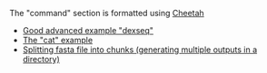 
The "command" section is formatted using [Cheetah](https://pythonhosted.org/Cheetah/)

* [Good advanced example "dexseq"](https://github.com/galaxyproject/tools-iuc/tree/master/tools/dexseq)
* [The "cat" example](https://github.com/bgruening/galaxytools/blob/master/tools/text_processing/text_processing/cat.xml)
* [Splitting fasta file into chunks (generating multiple outputs in a directory)](https://github.com/bgruening/galaxytools/blob/master/tools/splitfasta/splitFasta.xml)
